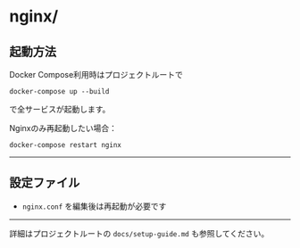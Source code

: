 # nginx/

## 起動方法

Docker Compose利用時はプロジェクトルートで

```
docker-compose up --build
```

で全サービスが起動します。

Nginxのみ再起動したい場合：

```
docker-compose restart nginx
```

---

## 設定ファイル
- `nginx.conf` を編集後は再起動が必要です

---

詳細はプロジェクトルートの `docs/setup-guide.md` も参照してください。
